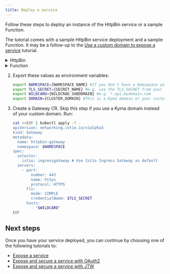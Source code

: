 ```yaml
---
title: Deploy a service
---
```


Follow these steps to deploy an instance of the HttpBin service or a sample Function.

The tutorial comes with a sample HttpBin service deployment and a sample Function. It may be a follow-up to the [Use a custom domain to expose a service](./apix-01-own-domain.md) tutorial.

<div tabs>

  <details>
  <summary>
  HttpBin
  </summary>

1. Deploy an instance of the HttpBin service in your Namespace:

   ```bash
   kubectl -n ${NAMESPACE_NAME} create -f https://raw.githubusercontent.com/istio/istio/master/samples/httpbin/httpbin.yaml
   ```

  </details>

  <details>
  <summary>
 Function
  </summary>

1. Create a Function in your Namespace using the [supplied code](./assets/function.yaml):

   ```shell
   kubectl -n ${NAMESPACE_NAME} apply -f https://raw.githubusercontent.com/kyma-project/kyma/main/docs/03-tutorials/assets/function.yaml
   ```

  </details>
</div>

2. Export these values as environment variables:

   ```bash
   export NAMESPACE={NAMESPACE_NAME} #If you don't have a Namspeace yet, create one.
   export TLS_SECRET={SECRET_NAME} #e.g. use the TLS_SECRET from your Certificate CR i.e. httpbin-tls-credentials.
   export WILDCARD={WILDCRAD_SUBDOMAIN} #e.g. *.api.mydomain.com
   export DOMAIN={CLUSTER_DOMAIN} #This is a Kyma domain or your custom subdomain e.g. api.mydomain.com.
   ```

3. Create a Gateway CR. Skip this step if you use a Kyma domain instead of your custom domain. Run:

   ```bash
   cat <<EOF | kubectl apply -f -
   apiVersion: networking.istio.io/v1alpha3
   kind: Gateway
   metadata:
     name: httpbin-gateway
     namespace: $NAMESPACE
   spec:
     selector:
       istio: ingressgateway # Use Istio Ingress Gateway as default
     servers:
       - port:
           number: 443
           name: https
           protocol: HTTPS
         tls:
           mode: SIMPLE
           credentialName: $TLS_SECRET
         hosts:
           - "$WILDCARD"
   EOF
   ```

## Next steps

Once you have your service deployed, you can continue by choosing one of the following tutorials to:

- [Expose a service](./apix-02-expose-service-apigateway.md)
- [Expose and secure a service with OAuth2](./apix-03-expose-and-secure-service-oauth2.md)
- [Expose and secure a service with JTW](./apix-04-expose-and-secure-service-jwt.md)
